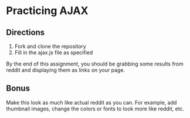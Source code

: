 # Practicing AJAX

## Directions

1. Fork and clone the repository
2. Fill in the ajax.js file as specified

By the end of this assignment, you should be grabbing some results from 
reddit and displaying them as links on your page.

## Bonus

Make this look as much like actual reddit as you can. For example, add 
thumbnail images, change the colors or fonts to look more like reddit, etc.
